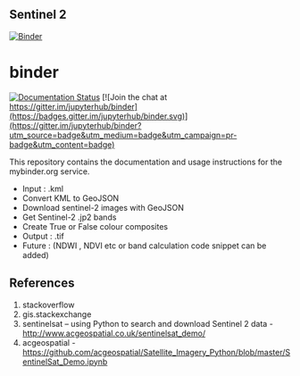 ## Sentinel 2
[![Binder](https://mybinder.org/badge_logo.svg)](https://mybinder.org/v2/git/https%3A%2F%2Fgithub.com%2Fshenaha%2Fkml_to_sen2/master)

# binder

[![Documentation Status](https://readthedocs.org/projects/mybinder/badge/?version=latest)](https://mybinder.readthedocs.io/en/latest/?badge=latest)
[![Join the chat at https://gitter.im/jupyterhub/binder](https://badges.gitter.im/jupyterhub/binder.svg)](https://gitter.im/jupyterhub/binder?utm_source=badge&utm_medium=badge&utm_campaign=pr-badge&utm_content=badge)

This repository contains the documentation and usage instructions for the mybinder.org service.


* Input : .kml
* Convert KML to GeoJSON
* Download sentinel-2 images with GeoJSON
* Get Sentinel-2 .jp2 bands
* Create True or False colour composites
* Output : .tif
* Future : (NDWI , NDVI etc or band calculation code snippet can be added)


## References
1. stackoverflow
2. gis.stackexchange
3. sentinelsat – using Python to search and download Sentinel 2 data - http://www.acgeospatial.co.uk/sentinelsat_demo/
4. acgeospatial - https://github.com/acgeospatial/Satellite_Imagery_Python/blob/master/SentinelSat_Demo.ipynb
